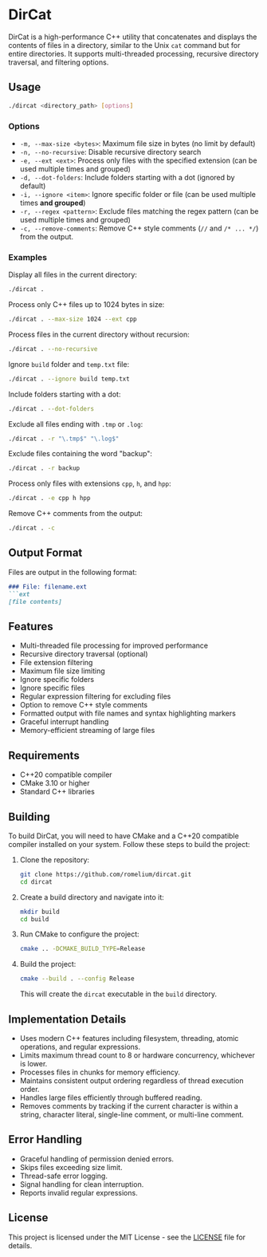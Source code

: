 # DirCat

DirCat is a high-performance C++ utility that concatenates and displays the contents of files in a directory, similar to the Unix `cat` command but for entire directories. It supports multi-threaded processing, recursive directory traversal, and filtering options.

## Usage

```bash
./dircat <directory_path> [options]
```

### Options

- `-m, --max-size <bytes>`: Maximum file size in bytes (no limit by default)
- `-n, --no-recursive`: Disable recursive directory search
- `-e, --ext <ext>`: Process only files with the specified extension (can be used multiple times and grouped)
- `-d, --dot-folders`: Include folders starting with a dot (ignored by default)
- `-i, --ignore <item>`: Ignore specific folder or file (can be used multiple times **and grouped**)
- `-r, --regex <pattern>`: Exclude files matching the regex pattern (can be used multiple times and grouped)
- `-c, --remove-comments`: Remove C++ style comments (`//` and `/* ... */`) from the output.

### Examples

Display all files in the current directory:

```bash
./dircat .
```

Process only C++ files up to 1024 bytes in size:

```bash
./dircat . --max-size 1024 --ext cpp
```

Process files in the current directory without recursion:

```bash
./dircat . --no-recursive
```

Ignore `build` folder and `temp.txt` file:

```bash
./dircat . --ignore build temp.txt
```

Include folders starting with a dot:

```bash
./dircat . --dot-folders
```

Exclude all files ending with `.tmp` or `.log`:

```bash
./dircat . -r "\.tmp$" "\.log$"
```

Exclude files containing the word "backup":

```bash
./dircat . -r backup
```

Process only files with extensions `cpp`, `h`, and `hpp`:

```bash
./dircat . -e cpp h hpp
```

Remove C++ comments from the output:

```bash
./dircat . -c
```

## Output Format

Files are output in the following format:

````md
### File: filename.ext
```ext
[file contents]
````

## Features

- Multi-threaded file processing for improved performance
- Recursive directory traversal (optional)
- File extension filtering
- Maximum file size limiting
- Ignore specific folders
- Ignore specific files
- Regular expression filtering for excluding files
- Option to remove C++ style comments
- Formatted output with file names and syntax highlighting markers
- Graceful interrupt handling
- Memory-efficient streaming of large files

## Requirements

- C++20 compatible compiler
- CMake 3.10 or higher
- Standard C++ libraries

## Building

To build DirCat, you will need to have CMake and a C++20 compatible compiler installed on your system. Follow these steps to build the project:

1. Clone the repository:

   ```bash
   git clone https://github.com/romelium/dircat.git
   cd dircat
   ```

2. Create a build directory and navigate into it:

   ```bash
   mkdir build
   cd build
   ```

3. Run CMake to configure the project:

   ```bash
   cmake .. -DCMAKE_BUILD_TYPE=Release
   ```

4. Build the project:

   ```bash
   cmake --build . --config Release
   ```

   This will create the `dircat` executable in the `build` directory.

## Implementation Details

- Uses modern C++ features including filesystem, threading, atomic operations, and regular expressions.
- Limits maximum thread count to 8 or hardware concurrency, whichever is lower.
- Processes files in chunks for memory efficiency.
- Maintains consistent output ordering regardless of thread execution order.
- Handles large files efficiently through buffered reading.
- Removes comments by tracking if the current character is within a string, character literal, single-line comment, or multi-line comment.

## Error Handling

- Graceful handling of permission denied errors.
- Skips files exceeding size limit.
- Thread-safe error logging.
- Signal handling for clean interruption.
- Reports invalid regular expressions.

## License

This project is licensed under the MIT License - see the [LICENSE](LICENSE) file for details.
